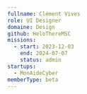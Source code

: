 ```yaml
---
fullname: Clément Vives
role: UI Designer
domaine: Design
github: HeloThereMSC
missions:
  - start: 2023-12-03
    end: 2024-07-07
    status: admin
startups:
  - MonAideCyber
memberType: beta
---
```


